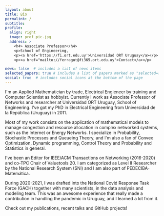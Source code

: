 ```yaml
---
layout: about
title: Bio
permalink: /
subtitle:
profile:
  align: right
  image: prof_pic.jpg
  address: >
    <h4> Associate Professor</h4>
    <p>School of Engineering,
    <p><a href='https://fi.ort.edu.uy'>Universidad ORT Uruguay</a></p>
    <p><a href="mailto://ferragut@fi365.ort.edu.uy">Contact</a></p>

news: false  # includes a list of news items
selected_papers: true # includes a list of papers marked as "selected={true}"
social: true  # includes social icons at the bottom of the page
---
```


I'm an Applied Mathematician by trade, Electrical Engieneer by training and Computer Scientist as hobbyist. Currently I work as Associate Professor of Networks and researcher at Universidad ORT Uruguay, School of Engineering. I've got my PhD in Electrical Engineering from Universidad de la República (Uruguay) in 2011.

Most of my work consists on the application of mathematical models to manage congestion and resource allocation in complex networked systems, such as the Internet or Energy Networks. I specialize in Probability, Stochastic Processes and Queueing Theory, and I'm also a fan of Convex Optimization, Dynamic programming, Control Theory and Probability and Statistics in general.

I've been an Editor for IEEE/ACM Transactions on Networking (2016-2020) and co-TPC Chair of Valuetools 20. I am categorized as Level II Researcher by the National Research System (SNI) and I am also part of PEDECIBA-Matemática.

During 2020-2021, I was drafted into the National Covid Response Task Force (GACH) together with many scientists, in the data analysis and modeling team. This was an awesome experience that really made a contribution in handling the pandemic in Uruguay, and I learned a lot from it.

Check out my publications, recent talks and GitHub projects!
